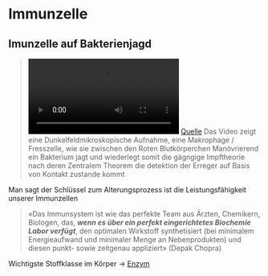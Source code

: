 # Immunzelle

## Imunzelle auf Bakterienjagd
>![Immunzelle auf Bakterienjagd - Impftheorie ausgehebelt](__Attatchments/Crawling%20Neutrophil%20Chasing%20a%20Bacterium%20(240p_15fps_H264-96kbit_AAC).mp4)
>[Quelle](https://www.youtube.com/watch?v=I_xh-bkiv_c)
>Das Video zeigt eine Dunkelfeldmikroskopische Aufnahme, eine Makrophage / Fresszelle, wie sie zwischen den Roten Blutkörperchen Manövrierend ein Bakterium jagt und wiederlegt somit die gägngige Impftheorie nach deren Zentralem Theorem die detektion der Erreger auf Basis von Kontakt zustande kommt

Man sagt der Schlüssel zum Alterungsprozess ist die Leistungsfähigkeit unserer Immunzellen

>«Das Immunsystem ist wie das perfekte Team aus Ärzten, Chemikern, Biologen, das, 
>_**wenn es über ein perfekt eingerichtetes Biochemie Labor verfügt**_, 
>den optimalen Wirkstoff synthetisiert (bei minimalem Energieaufwand und minimaler Menge an Nebenprodukten) und diesen punkt- sowie zeitgenau appliziert»
>(Depak Chopra)

Wichtigste Stoffklasse im Körper -> [Enzym](Enzym.md)